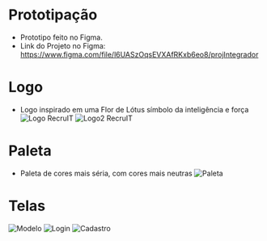 # Prototipação
  - Prototipo feito no Figma.
  - Link do Projeto no Figma: https://www.figma.com/file/l6UASzOqsEVXAfRKxb6eo8/projIntegrador

# Logo
  - Logo inspirado em uma Flor de Lótus símbolo da inteligência e força
![Logo RecruIT](https://user-images.githubusercontent.com/61213281/93407691-1ffab500-f869-11ea-9f5e-d0ea0dd3261e.png)
![Logo2 RecruIT](https://user-images.githubusercontent.com/61213281/93407684-1e30f180-f869-11ea-9e5d-b08d636c29f9.png)

# Paleta
  - Paleta de cores mais séria, com cores mais neutras
![Paleta](https://user-images.githubusercontent.com/61213281/93407690-1f621e80-f869-11ea-8cc3-914342b0e3d8.png)

# Telas
![Modelo](https://user-images.githubusercontent.com/61213281/93407548-dd38dd00-f868-11ea-9d48-df99aaab184c.png)
![Login](https://user-images.githubusercontent.com/61213281/93407546-dca04680-f868-11ea-8289-bef69aee9a92.png)
![Cadastro](https://user-images.githubusercontent.com/61213281/93407542-dc07b000-f868-11ea-9823-7bb14d77bf0a.png)


